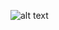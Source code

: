 
![alt text](https://raw.githubusercontent.com/jibinp/Artificial-intelligent-Hummanoid-Robot-AIHRo-/master/Pics/A10.jpg)
